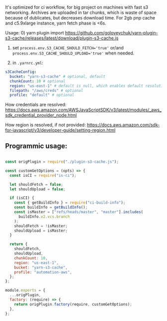 It's optimized for ci workflow, for big project on machines with fast s3 networking.
Archives are uploaded in tar chunks, which is waste of space because of dublicates, but decreases download time.
For 2gb pnp cache and c5.9xlarge instance, yarn fetch phase is <6s.

Usage:
0) yarn plugin import https://github.com/goloveychuk/yarn-plugin-s3-cache/releases/latest/download/plugin-s3-cache.js
1) set `process.env.S3_CACHE_SHOULD_FETCH='true'` or/and `process.env.S3_CACHE_SHOULD_UPLOAD='true'` when needed.

2) in `.yarnrc.yml`:
```yaml
s3CacheConfig:
  bucket: "yarn-s3-cache" # optional, default
  chunkCount: 10 # optional
  region: "us-east-1" # default is null, which enables default resolution
  filepath: "/aws/creds" # optional
  profile: "default" # optional
```

How credentials are resolved: https://docs.aws.amazon.com/AWSJavaScriptSDK/v3/latest/modules/_aws_sdk_credential_provider_node.html

How region is resolved, if not provided: https://docs.aws.amazon.com/sdk-for-javascript/v3/developer-guide/setting-region.html

## Programmic usage: 

```js

const origPlugin = require("./plugin-s3-cache.js");

const customGetOptions = (opts) => {
  const isCI = require("is-ci");

  let shouldFetch = false;
  let shouldUpload = false;

  if (isCI) {
    const { getBuildInfo } = require("ci-build-info");
    const buildInfo = getBuildInfo();
    const isMaster = ["refs/heads/master", "master"].includes(
      buildInfo.v2.vcs.branch
    );
    shouldFetch = !isMaster;
    shouldUpload = isMaster;
  }

  return {
    shouldFetch,
    shouldUpload,
    chunkCount: 10,
    region: "us-east-1",
    bucket: "yarn-s3-cache",
    profile: "automation-aws",
  };
};

module.exports = {
  ...origPlugin,
  factory: (require) => {
    return origPlugin.factory(require, customGetOptions);
  },
};

```